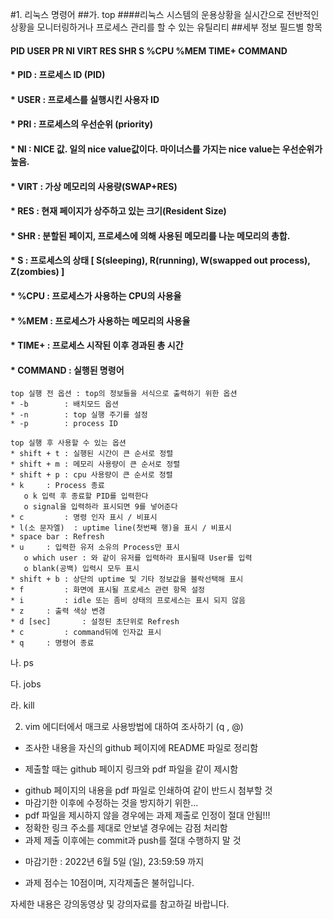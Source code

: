 #1. 리눅스 명령어
##가. top
####리눅스 시스템의 운용상황을 실시간으로 전반적인 상황을 모니터링하거나 프로세스 관리를 할 수 있는 유틸리티
##세부 정보 필드별 항목
####  PID USER  PR  NI  VIRT  RES  SHR S %CPU %MEM  TIME+  COMMAND
####    * PID : 프로세스 ID (PID)
####    * USER : 프로세스를 실행시킨 사용자 ID
####    * PRI : 프로세스의 우선순위 (priority)
####    * NI : NICE 값. 일의 nice value값이다. 마이너스를 가지는 nice value는 우선순위가 높음.
####    * VIRT : 가상 메모리의 사용량(SWAP+RES)
####    * RES : 현재 페이지가 상주하고 있는 크기(Resident Size)
####    * SHR : 분할된 페이지, 프로세스에 의해 사용된 메모리를 나눈 메모리의 총합.
####    * S : 프로세스의 상태 [ S(sleeping), R(running), W(swapped out process), Z(zombies) ]
####    * %CPU : 프로세스가 사용하는 CPU의 사용율
####    * %MEM : 프로세스가 사용하는 메모리의 사용율
####    * TIME+ : 프로세스 시작된 이후 경과된 총 시간
####    * COMMAND : 실행된 명령어
    
    top 실행 전 옵션 : top의 정보들을 서식으로 출력하기 위한 옵션
    * -b		: 배치모드 옵션 
    * -n		: top 실행 주기를 설정
    * -p		: process ID 
     
    top 실행 후 사용할 수 있는 옵션
    * shift + t	: 실행된 시간이 큰 순서로 정렬
    * shift + m	: 메모리 사용량이 큰 순서로 정렬
    * shift + p	: cpu 사용량이 큰 순서로 정렬
    * k		: Process 종료
       o k 입력 후 종료할 PID를 입력한다
       o signal을 입력하라 표시되면 9를 넣어준다
    * c 		: 명령 인자 표시 / 비표시
    * l(소 문자엘) 	: uptime line(첫번째 행)을 표시 / 비표시
    * space bar	: Refresh
    * u		: 입력한 유저 소유의 Process만 표시
       o which user	: 와 같이 유저를 입력하라 표시될때 User를 입력
       o blank(공백) 입력시 모두 표시
    * shift + b	: 상단의 uptime 및 기타 정보값을 블락선택해 표시
    * f 		: 화면에 표시될 프로세스 관련 항목 설정
    * i			: idle 또는 좀비 상태의 프로세스는 표시 되지 않음
    * z		: 출력 색상 변경
    * d [sec]		: 설정된 초단위로 Refresh
    * c 		: command뒤에 인자값 표시
    * q		: 명령어 종료


나. ps

다. jobs

라. kill

2. vim 에디터에서 매크로 사용방법에 대하여 조사하기 (q , @)

 

- 조사한 내용을 자신의 github 페이지에 README 파일로 정리함


- 제출할 때는 github 페이지 링크와 pdf 파일을 같이 제시함
* github 페이지의 내용을 pdf 파일로 인쇄하여 같이 반드시 첨부할 것
* 마감기한 이후에 수정하는 것을 방지하기 위한...
* pdf 파일을 제시하지 않을 경우에는 과제 제출로 인정이 절대 안됨!!!
* 정확한 링크 주소를 제대로 안보낼 경우에는 감점 처리함
* 과제 제출 이후에는 commit과 push를 절대 수행하지 말 것

- 마감기한 : 2022년 6월 5일 (일), 23:59:59 까지

* 과제 점수는 10점이며, 지각제출은 불허입니다.

자세한 내용은 강의동영상 및 강의자료를 참고하길 바랍니다.
